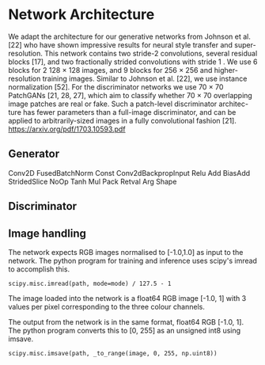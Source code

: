 # Network Architecture
We adapt the architecture for our generative networks from Johnson et al. [22] who have shown impressive results for neural style transfer and super-resolution. This network contains two stride-2 convolutions, several residual blocks [17], and two fractionally strided convolutions with stride 1 . We use 6 blocks for 2 128 × 128 images, and 9 blocks for 256 × 256 and higher- resolution training images. Similar to Johnson et al. [22], we use instance normalization [52]. For the discriminator networks we use 70 × 70 PatchGANs [21, 28, 27], which aim to classify whether 70 × 70 overlapping image patches are real or fake. Such a patch-level discriminator architec- ture has fewer parameters than a full-image discriminator, and can be applied to arbitrarily-sized images in a fully convolutional fashion [21]. https://arxiv.org/pdf/1703.10593.pdf

## Generator
Conv2D
FusedBatchNorm
Const
Conv2dBackpropInput
Relu
Add
BiasAdd
StridedSlice
NoOp
Tanh
Mul
Pack
Retval
Arg
Shape

## Discriminator

## Image handling
The network expects RGB images normalised to [-1.0,1.0] as input to the network. The python program for training and inference uses scipy's imread to accomplish this.
~~~~
scipy.misc.imread(path, mode=mode) / 127.5 - 1
~~~~
The image loaded into the network is a float64 RGB image [-1.0, 1] with 3 values per pixel corresponding to the three colour channels.

The output from the network is in the same format, float64 RGB [-1.0, 1]. The python program converts this to [0, 255] as an unsigned int8 using imsave.
~~~~
scipy.misc.imsave(path, _to_range(image, 0, 255, np.uint8))
~~~~